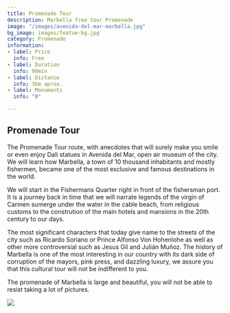 ```yaml
---
title: Promenade Tour
description: Marbella free tour Promenade
image: "/images/avenida-del-mar-marbella.jpg"
bg_image: images/featue-bg.jpg
category: Promenade
information:
- label: Price
  info: Free
- label: Duration
  info: 90min
- label: Distance
  info: 3km aprox.
- label: Monuments
  info: "8"

---
```

## Promenade Tour

The Promenade Tour route, with anecdotes that will surely make you smile or even enjoy Dali statues in Avenida del Mar, open air museum of the city. We will learn how Marbella, a town of 10 thousand inhabitants and mostly fishermen, became one of the most exclusive and famous destinations in the world.

We will start in the Fishermans Quarter right in front of the fishersman port. It is a journey back in time that we will narrate legends of the virgin of Carmen sumerge under the water in the cable beach, from religious customs to the constrution of the main hotels and mansions in the 20th century to our days.

The most significant characters that today give name to the streets of the city such as Ricardo Soriano or Prince Alfonso Von Hohenlohe as well as other more controversial such as Jesus Gil and Julián Muñoz. The history of Marbella is one of the most interesting in our country with its dark side of corruption of the mayors, pink press, and dazzling luxury, we assure you that this cultural tour will not be indifferent to you.

The promenade of Marbella is large and beautiful, you will not be able to resist taking a lot of pictures.

[![](/images/boton-eng.png)](https://freetoursmarbella.com/contact/ "BOOK")